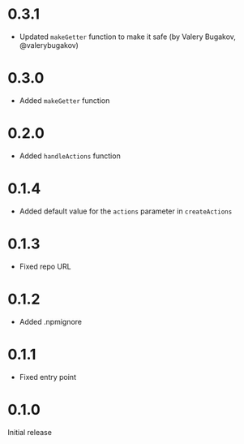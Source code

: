 # 0.3.1

- Updated `makeGetter` function to make it safe (by Valery Bugakov, @valerybugakov)

# 0.3.0

- Added `makeGetter` function

# 0.2.0

- Added `handleActions` function

# 0.1.4

- Added default value for the `actions` parameter in `createActions`

# 0.1.3

- Fixed repo URL

# 0.1.2

- Added .npmignore

# 0.1.1

- Fixed entry point

# 0.1.0

Initial release
